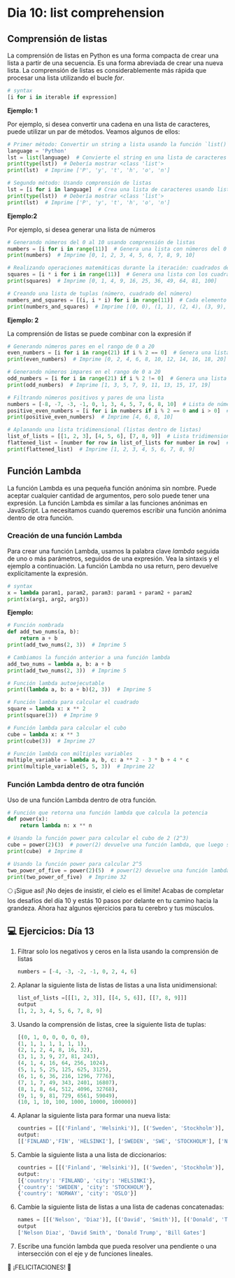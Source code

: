# Dia 10: list comprehension

## Comprensión de listas

La comprensión de listas en Python es una forma compacta de crear una lista a partir de una secuencia. Es una forma abreviada de crear una nueva lista. La comprensión de listas es considerablemente más rápida que procesar una lista utilizando el bucle *for*.

```python
# syntax
[i for i in iterable if expression]
```

**Ejemplo: 1**

Por ejemplo, si desea convertir una cadena en una lista de caracteres, puede utilizar un par de métodos. Veamos algunos de ellos:

```python
# Primer método: Convertir un string a lista usando la función `list()`
language = 'Python'
lst = list(language)  # Convierte el string en una lista de caracteres
print(type(lst))  # Debería mostrar <class 'list'>
print(lst)  # Imprime ['P', 'y', 't', 'h', 'o', 'n']

# Segundo método: Usando comprensión de listas
lst = [i for i in language]  # Crea una lista de caracteres usando list comprehension
print(type(lst))  # Debería mostrar <class 'list'>
print(lst)  # Imprime ['P', 'y', 't', 'h', 'o', 'n']
```

**Ejemplo:2**

Por ejemplo, si desea generar una lista de números

```python
# Generando números del 0 al 10 usando comprensión de listas
numbers = [i for i in range(11)]  # Genera una lista con números del 0 al 10
print(numbers)  # Imprime [0, 1, 2, 3, 4, 5, 6, 7, 8, 9, 10]

# Realizando operaciones matemáticas durante la iteración: cuadrados de los números
squares = [i * i for i in range(11)]  # Genera una lista con los cuadrados de los números del 0 al 10
print(squares)  # Imprime [0, 1, 4, 9, 16, 25, 36, 49, 64, 81, 100]

# Creando una lista de tuplas (número, cuadrado del número)
numbers_and_squares = [(i, i * i) for i in range(11)]  # Cada elemento es una tupla (número, cuadrado)
print(numbers_and_squares)  # Imprime [(0, 0), (1, 1), (2, 4), (3, 9), (4, 16), (5, 25), (6, 36), (7, 49), (8, 64), (9, 81), (10, 100)]
```

**Ejemplo: 2**

La comprensión de listas se puede combinar con la expresión if

```python
# Generando números pares en el rango de 0 a 20
even_numbers = [i for i in range(21) if i % 2 == 0]  # Genera una lista de números pares en el rango de 0 a 20
print(even_numbers)  # Imprime [0, 2, 4, 6, 8, 10, 12, 14, 16, 18, 20]

# Generando números impares en el rango de 0 a 20
odd_numbers = [i for i in range(21) if i % 2 != 0]  # Genera una lista de números impares en el rango de 0 a 20
print(odd_numbers)  # Imprime [1, 3, 5, 7, 9, 11, 13, 15, 17, 19]

# Filtrando números positivos y pares de una lista
numbers = [-8, -7, -3, -1, 0, 1, 3, 4, 5, 7, 6, 8, 10]  # Lista de números con valores negativos y positivos
positive_even_numbers = [i for i in numbers if i % 2 == 0 and i > 0]  # Filtra los números positivos y pares
print(positive_even_numbers)  # Imprime [4, 6, 8, 10]

# Aplanando una lista tridimensional (listas dentro de listas)
list_of_lists = [[1, 2, 3], [4, 5, 6], [7, 8, 9]]  # Lista tridimensional
flattened_list = [number for row in list_of_lists for number in row]  # Aplana la lista
print(flattened_list)  # Imprime [1, 2, 3, 4, 5, 6, 7, 8, 9]
```

## Función Lambda

La función Lambda es una pequeña función anónima sin nombre. Puede aceptar cualquier cantidad de argumentos, pero solo puede tener una expresión. La función Lambda es similar a las funciones anónimas en JavaScript. La necesitamos cuando queremos escribir una función anónima dentro de otra función.

### Creación de una función Lambda

Para crear una función Lambda, usamos la palabra clave *lambda* seguida de uno o más parámetros, seguidos de una expresión. Vea la sintaxis y el ejemplo a continuación. La función Lambda no usa return, pero devuelve explícitamente la expresión.

```python
# syntax
x = lambda param1, param2, param3: param1 + param2 + param2
print(x(arg1, arg2, arg3))
```

**Ejemplo:**

```python
# Función nombrada
def add_two_nums(a, b):
    return a + b
print(add_two_nums(2, 3))  # Imprime 5

# Cambiamos la función anterior a una función lambda
add_two_nums = lambda a, b: a + b
print(add_two_nums(2, 3))  # Imprime 5

# Función lambda autoejecutable
print((lambda a, b: a + b)(2, 3))  # Imprime 5

# Función lambda para calcular el cuadrado
square = lambda x: x ** 2
print(square(3))  # Imprime 9

# Función lambda para calcular el cubo
cube = lambda x: x ** 3
print(cube(3))  # Imprime 27

# Función lambda con múltiples variables
multiple_variable = lambda a, b, c: a ** 2 - 3 * b + 4 * c
print(multiple_variable(5, 5, 3))  # Imprime 22
```

### Función Lambda dentro de otra función

Uso de una función Lambda dentro de otra función.

```python
# Función que retorna una función lambda que calcula la potencia
def power(x):
    return lambda n: x ** n

# Usando la función power para calcular el cubo de 2 (2^3)
cube = power(2)(3)  # power(2) devuelve una función lambda, que luego se ejecuta con el argumento 3
print(cube)  # Imprime 8

# Usando la función power para calcular 2^5
two_power_of_five = power(2)(5)  # power(2) devuelve una función lambda, que luego se ejecuta con el argumento 5
print(two_power_of_five)  # Imprime 32
```

🌕 ¡Sigue así! ¡No dejes de insistir, el cielo es el límite! Acabas de completar los desafíos del día 10 y estás 10 pasos por delante en tu camino hacia la grandeza. Ahora haz algunos ejercicios para tu cerebro y tus músculos.

## 💻 Ejercicios: Día 13

1. Filtrar solo los negativos y ceros en la lista usando la comprensión de listas
    
    ```python
    numbers = [-4, -3, -2, -1, 0, 2, 4, 6]
    ```
    
2. Aplanar la siguiente lista de listas de listas a una lista unidimensional:
    
    ```python
    list_of_lists =[[[1, 2, 3]], [[4, 5, 6]], [[7, 8, 9]]]
    output
    [1, 2, 3, 4, 5, 6, 7, 8, 9]
    ```
    
3. Usando la comprensión de listas, cree la siguiente lista de tuplas:
    
    ```python
    [(0, 1, 0, 0, 0, 0, 0),
    (1, 1, 1, 1, 1, 1, 1),
    (2, 1, 2, 4, 8, 16, 32),
    (3, 1, 3, 9, 27, 81, 243),
    (4, 1, 4, 16, 64, 256, 1024),
    (5, 1, 5, 25, 125, 625, 3125),
    (6, 1, 6, 36, 216, 1296, 7776),
    (7, 1, 7, 49, 343, 2401, 16807),
    (8, 1, 8, 64, 512, 4096, 32768),
    (9, 1, 9, 81, 729, 6561, 59049),
    (10, 1, 10, 100, 1000, 10000, 100000)]
    ```
    
4. Aplanar la siguiente lista para formar una nueva lista:
    
    ```python
    countries = [[('Finland', 'Helsinki')], [('Sweden', 'Stockholm')], [('Norway', 'Oslo')]]
    output:
    [['FINLAND','FIN', 'HELSINKI'], ['SWEDEN', 'SWE', 'STOCKHOLM'], ['NORWAY', 'NOR', 'OSLO']]
    ```
    
5. Cambie la siguiente lista a una lista de diccionarios:
    
    ```python
    countries = [[('Finland', 'Helsinki')], [('Sweden', 'Stockholm')], [('Norway', 'Oslo')]]
    output:
    [{'country': 'FINLAND', 'city': 'HELSINKI'},
    {'country': 'SWEDEN', 'city': 'STOCKHOLM'},
    {'country': 'NORWAY', 'city': 'OSLO'}]
    ```
    
6. Cambie la siguiente lista de listas a una lista de cadenas concatenadas:
    
    ```python
    names = [[('Nelson', 'Diaz')], [('David', 'Smith')], [('Donald', 'Trump')], [('Bill', 'Gates')]]
    output
    ['Nelson Diaz', 'David Smith', 'Donald Trump', 'Bill Gates']
    ```
    
7. Escribe una función lambda que pueda resolver una pendiente o una intersección con el eje y de funciones lineales.

🎉 ¡FELICITACIONES! 🎉